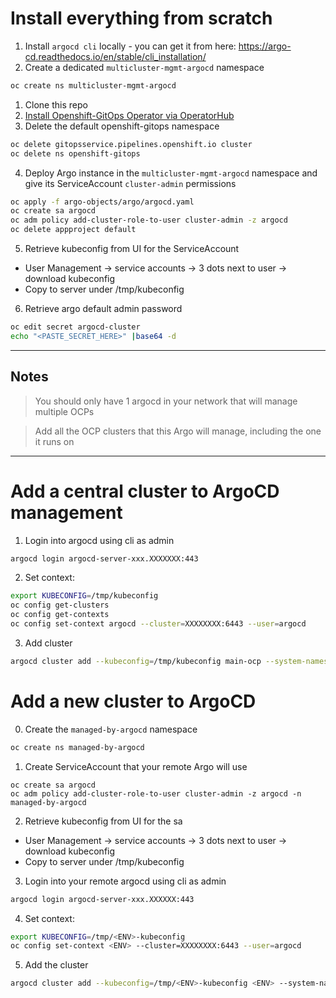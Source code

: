 # Install everything from scratch  
1. Install `argocd cli` locally - you can get it from here: https://argo-cd.readthedocs.io/en/stable/cli_installation/
0. Create a dedicated `multicluster-mgmt-argocd` namespace
```bash
oc create ns multicluster-mgmt-argocd
```
1. Clone this repo
2. [Install Openshift-GitOps Operator via OperatorHub](https://github.com/tommeramber/ArgoCD-GitOps-Helm-Based-Multi-Cluster-Structure/tree/main/docs/InstallOperator)
3. Delete the default openshift-gitops namespace
```bash
oc delete gitopsservice.pipelines.openshift.io cluster
oc delete ns openshift-gitops
```
4. Deploy Argo instance in the `multicluster-mgmt-argocd` namespace and give its ServiceAccount `cluster-admin` permissions
```bash
oc apply -f argo-objects/argo/argocd.yaml
oc create sa argocd
oc adm policy add-cluster-role-to-user cluster-admin -z argocd
oc delete appproject default
```
5. Retrieve kubeconfig from UI for the ServiceAccount
* User Management -> service accounts -> 3 dots next to user -> download kubeconfig
* Copy to server under /tmp/kubeconfig


6. Retrieve argo default admin password 
```bash
oc edit secret argocd-cluster
echo "<PASTE_SECRET_HERE>" |base64 -d
```
---
## Notes
> You should only have 1 argocd in your network that will manage multiple OCPs

> Add all the OCP clusters that this Argo will manage, including the one it runs on
---

# Add a central cluster to ArgoCD management
1. Login into argocd using cli as admin
```bash
argocd login argocd-server-xxx.XXXXXXX:443
```
2. Set context:
```bash
export KUBECONFIG=/tmp/kubeconfig
oc config get-clusters
oc config get-contexts
oc config set-context argocd --cluster=XXXXXXXX:6443 --user=argocd
```
3. Add cluster
```bash
argocd cluster add --kubeconfig=/tmp/kubeconfig main-ocp --system-namespace=multicluster-mgmt-argocd
```

# Add a new cluster to ArgoCD
0. Create the `managed-by-argocd` namespace
```bash
oc create ns managed-by-argocd
```
1. Create ServiceAccount that your remote Argo will use
```base
oc create sa argocd
oc adm policy add-cluster-role-to-user cluster-admin -z argocd -n managed-by-argocd
```
2. Retrieve kubeconfig from UI for the sa
* User Management -> service accounts -> 3 dots next to user -> download kubeconfig
* Copy to server under /tmp/kubeconfig

3. Login into your remote argocd using cli as admin
```bash
argocd login argocd-server-xxx.XXXXXX:443
```
4. Set context:
```bash
export KUBECONFIG=/tmp/<ENV>-kubeconfig
oc config set-context <ENV> --cluster=XXXXXXXX:6443 --user=argocd
```
5. Add the cluster
```bash
argocd cluster add --kubeconfig=/tmp/<ENV>-kubeconfig <ENV> --system-namespace=managed-by-argocd
```
